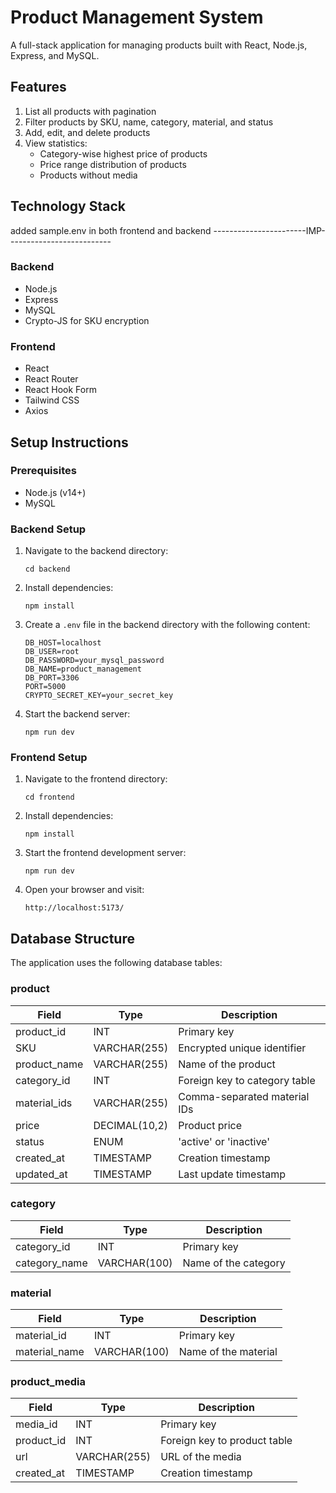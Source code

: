# Product Management System

A full-stack application for managing products built with React, Node.js, Express, and MySQL.

## Features

1. List all products with pagination
2. Filter products by SKU, name, category, material, and status
3. Add, edit, and delete products
4. View statistics:
   - Category-wise highest price of products
   - Price range distribution of products
   - Products without media

## Technology Stack

added sample.env in both frontend and backend   -----------------------IMP--------------------------

### Backend
- Node.js
- Express
- MySQL
- Crypto-JS for SKU encryption

### Frontend
- React
- React Router
- React Hook Form
- Tailwind CSS
- Axios

## Setup Instructions

### Prerequisites
- Node.js (v14+)
- MySQL

### Backend Setup

1. Navigate to the backend directory:
   ```
   cd backend
   ```

2. Install dependencies:
   ```
   npm install
   ```

3. Create a `.env` file in the backend directory with the following content:
   ```
   DB_HOST=localhost
   DB_USER=root
   DB_PASSWORD=your_mysql_password
   DB_NAME=product_management
   DB_PORT=3306
   PORT=5000
   CRYPTO_SECRET_KEY=your_secret_key
   ```

4. Start the backend server:
   ```
   npm run dev
   ```

### Frontend Setup

1. Navigate to the frontend directory:
   ```
   cd frontend
   ```

2. Install dependencies:
   ```
   npm install
   ```

3. Start the frontend development server:
   ```
   npm run dev
   ```

4. Open your browser and visit:
   ```
   http://localhost:5173/
   ```

## Database Structure

The application uses the following database tables:

### product
| Field        | Type          | Description                      |
|--------------|---------------|----------------------------------|
| product_id   | INT           | Primary key                      |
| SKU          | VARCHAR(255)  | Encrypted unique identifier      |
| product_name | VARCHAR(255)  | Name of the product              |
| category_id  | INT           | Foreign key to category table    |
| material_ids | VARCHAR(255)  | Comma-separated material IDs     |
| price        | DECIMAL(10,2) | Product price                    |
| status       | ENUM          | 'active' or 'inactive'           |
| created_at   | TIMESTAMP     | Creation timestamp               |
| updated_at   | TIMESTAMP     | Last update timestamp            |

### category
| Field        | Type          | Description                      |
|--------------|---------------|----------------------------------|
| category_id  | INT           | Primary key                      |
| category_name| VARCHAR(100)  | Name of the category             |

### material
| Field        | Type          | Description                      |
|--------------|---------------|----------------------------------|
| material_id  | INT           | Primary key                      |
| material_name| VARCHAR(100)  | Name of the material             |

### product_media
| Field        | Type          | Description                      |
|--------------|---------------|----------------------------------|
| media_id     | INT           | Primary key                      |
| product_id   | INT           | Foreign key to product table     |
| url          | VARCHAR(255)  | URL of the media                 |
| created_at   | TIMESTAMP     | Creation timestamp               | 